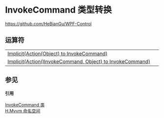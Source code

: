 # InvokeCommand 类型转换
https://github.com/HeBianGu/WPF-Control



## 运算符
<table>
<tr>
<td><a href="4a3fce3a-29fb-5ee4-384e-ec3c92b9ac88">Implicit(Action(Object) to InvokeCommand)</a></td>
<td> </td></tr>
<tr>
<td><a href="d65e0913-cc99-b287-7761-9feaf91555ff">Implicit(Action(IInvokeCommand, Object) to InvokeCommand)</a></td>
<td> </td></tr>
</table>

## 参见


#### 引用
<a href="d8129c92-d79d-8a1e-c8ce-f574c37ecc56">InvokeCommand 类</a>  
<a href="2171cdff-f9c4-6682-6b3e-a29f9cee4c25">H.Mvvm 命名空间</a>  
